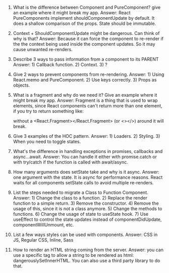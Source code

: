 1. What is the difference between Component and PureComponent? give an example where it might break my app.
Answer: React PureComponents implement shouldComponentUpdate by default. It does a shallow comparison of the props. State should be immutable.

2. Context + ShouldComponentUpdate might be dangerous. Can think of why is that?
Answer: Because it can force the component to re-render if the the context being used inside the component updates. So it may cause unwanted re-renders.

3. Describe 3 ways to pass information from a component to its PARENT
Answer: 1) Callback function. 2) Context. 3) ?

4. Give 2 ways to prevent components from re-rendering.
Answer: 1) Using React.memo and PureComponent. 2) Use keys correctly. 3) Props as objects.

5. What is a fragment and why do we need it? Give an example where it might break my app.
Answer: Fragment is a thing that is used to wrap elements, since React components can't return more than one element, if you try to return something like: <div></div><div></div> without a <React.Fragment></React.Fragment> (or <></>) around it will break.

6. Give 3 examples of the HOC pattern.
Answer: 1) Loaders. 2) Styling. 3) When you need to toggle states.

7. What's the difference in handling exceptions in promises, callbacks and async...await.
Answer: You can handle it either with promise.catch or with try/catch if the function is called with await/async.

8. How many arguments does setState take and why is it async.
Answer: one argument with the state. It is async for performance reasons. React waits for all components setState calls to avoid multiple re-renders.

9. List the steps needed to migrate a Class to Function Component.
Answer: 1) Change the class to a function. 2) Replace the render function to a simple return. 3) Remove the constructor. 4) Remove the usage of this, since it is not a class anymore. 5) Change the methods to functions. 6) Change the usage of state to useState hook. 7) Use useEffect to control the state updates instead of componentDidUpdate, componentWillUnmount, etc.

10. List a few ways styles can be used with components.
Answer: CSS in JS, Regular CSS, Inline, Sass

11. How to render an HTML string coming from the server.
Answer: you can use a specific tag to allow a string to be rendered as html: dangerouslySetInnerHTML. You can also use a third party library to do that.